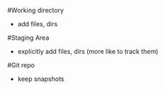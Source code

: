 #Working directory

- add files, dirs


#Staging Area

- explicitly add files, dirs (more like to track them)


#Git repo

- keep snapshots

